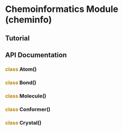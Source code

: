 # Chemoinformatics Module (cheminfo)

## Tutorial

## API Documentation

<h3><font color=#b8860s><b>class</b></font> Atom()</h3>


<h3><font color=#b8860s><b>class</b></font> Bond()</h3>


<h3><font color=#b8860s><b>class</b></font> Molecule()</h3>


<h3><font color=#b8860s><b>class</b></font> Conformer()</h3>


<h3><font color=#b8860s><b>class</b></font> Crystal()</h3>
